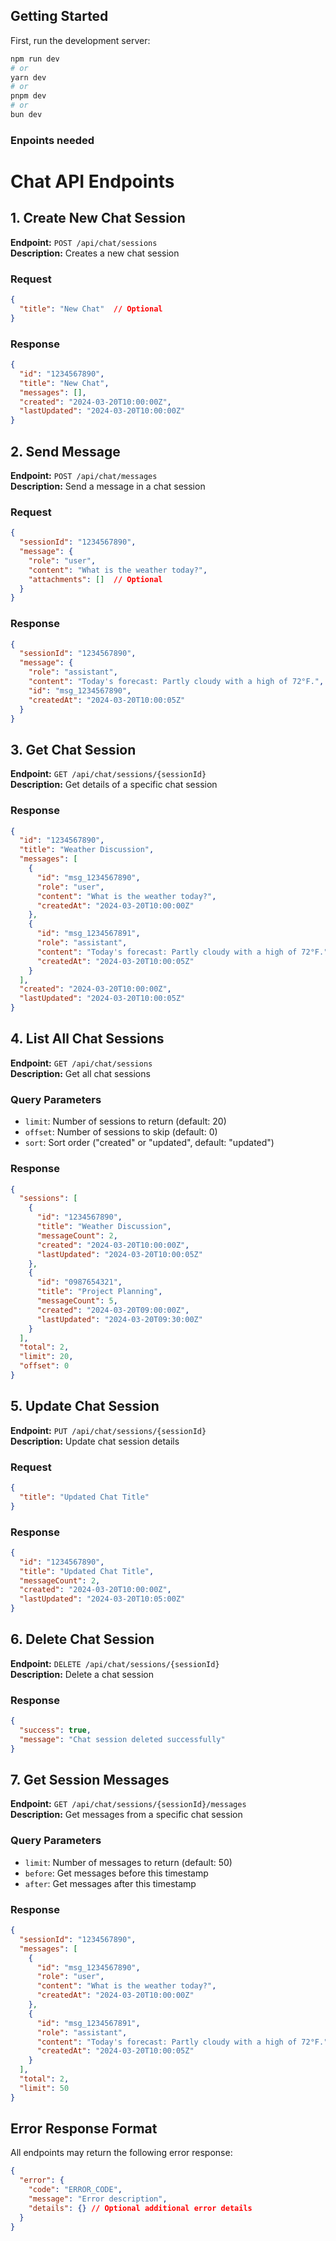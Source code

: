 

## Getting Started

First, run the development server:

```bash
npm run dev
# or
yarn dev
# or
pnpm dev
# or
bun dev
```

### Enpoints needed

# Chat API Endpoints

## 1. Create New Chat Session
**Endpoint:** `POST /api/chat/sessions`  
**Description:** Creates a new chat session

### Request
```json
{
  "title": "New Chat"  // Optional
}
```

### Response
```json
{
  "id": "1234567890",
  "title": "New Chat",
  "messages": [],
  "created": "2024-03-20T10:00:00Z",
  "lastUpdated": "2024-03-20T10:00:00Z"
}
```

## 2. Send Message
**Endpoint:** `POST /api/chat/messages`  
**Description:** Send a message in a chat session

### Request
```json
{
  "sessionId": "1234567890",
  "message": {
    "role": "user",
    "content": "What is the weather today?",
    "attachments": []  // Optional
  }
}
```

### Response
```json
{
  "sessionId": "1234567890",
  "message": {
    "role": "assistant",
    "content": "Today's forecast: Partly cloudy with a high of 72°F.",
    "id": "msg_1234567890",
    "createdAt": "2024-03-20T10:00:05Z"
  }
}
```

## 3. Get Chat Session
**Endpoint:** `GET /api/chat/sessions/{sessionId}`  
**Description:** Get details of a specific chat session

### Response
```json
{
  "id": "1234567890",
  "title": "Weather Discussion",
  "messages": [
    {
      "id": "msg_1234567890",
      "role": "user",
      "content": "What is the weather today?",
      "createdAt": "2024-03-20T10:00:00Z"
    },
    {
      "id": "msg_1234567891",
      "role": "assistant",
      "content": "Today's forecast: Partly cloudy with a high of 72°F.",
      "createdAt": "2024-03-20T10:00:05Z"
    }
  ],
  "created": "2024-03-20T10:00:00Z",
  "lastUpdated": "2024-03-20T10:00:05Z"
}
```

## 4. List All Chat Sessions
**Endpoint:** `GET /api/chat/sessions`  
**Description:** Get all chat sessions

### Query Parameters
- `limit`: Number of sessions to return (default: 20)
- `offset`: Number of sessions to skip (default: 0)
- `sort`: Sort order ("created" or "updated", default: "updated")

### Response
```json
{
  "sessions": [
    {
      "id": "1234567890",
      "title": "Weather Discussion",
      "messageCount": 2,
      "created": "2024-03-20T10:00:00Z",
      "lastUpdated": "2024-03-20T10:00:05Z"
    },
    {
      "id": "0987654321",
      "title": "Project Planning",
      "messageCount": 5,
      "created": "2024-03-20T09:00:00Z",
      "lastUpdated": "2024-03-20T09:30:00Z"
    }
  ],
  "total": 2,
  "limit": 20,
  "offset": 0
}
```

## 5. Update Chat Session
**Endpoint:** `PUT /api/chat/sessions/{sessionId}`  
**Description:** Update chat session details

### Request
```json
{
  "title": "Updated Chat Title"
}
```

### Response
```json
{
  "id": "1234567890",
  "title": "Updated Chat Title",
  "messageCount": 2,
  "created": "2024-03-20T10:00:00Z",
  "lastUpdated": "2024-03-20T10:05:00Z"
}
```

## 6. Delete Chat Session
**Endpoint:** `DELETE /api/chat/sessions/{sessionId}`  
**Description:** Delete a chat session

### Response
```json
{
  "success": true,
  "message": "Chat session deleted successfully"
}
```

## 7. Get Session Messages
**Endpoint:** `GET /api/chat/sessions/{sessionId}/messages`  
**Description:** Get messages from a specific chat session

### Query Parameters
- `limit`: Number of messages to return (default: 50)
- `before`: Get messages before this timestamp
- `after`: Get messages after this timestamp

### Response
```json
{
  "sessionId": "1234567890",
  "messages": [
    {
      "id": "msg_1234567890",
      "role": "user",
      "content": "What is the weather today?",
      "createdAt": "2024-03-20T10:00:00Z"
    },
    {
      "id": "msg_1234567891",
      "role": "assistant",
      "content": "Today's forecast: Partly cloudy with a high of 72°F.",
      "createdAt": "2024-03-20T10:00:05Z"
    }
  ],
  "total": 2,
  "limit": 50
}
```

## Error Response Format
All endpoints may return the following error response:

```json
{
  "error": {
    "code": "ERROR_CODE",
    "message": "Error description",
    "details": {} // Optional additional error details
  }
}
```

